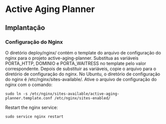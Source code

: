 # Active Aging Planner

## Implantação

### Configuração do Nginx

O diretório deploy/nginx/ contém o template do arquivo de configuração do nginx para o projeto active-aging-planner. 
Substitua as variáveis PORTA_HTTP, DOMINIO e PORTA_WAITRESS no template pelo valor correspondente.
Depois de substituir as variáveis, copie o arquivo para o diretório de configuração do nginx.
No Ubuntu, o diretório de configuração do nginx é /etc/nginx/sites-available/.
Ative o arquivo de configuração do nginx com o comando:
```
sudo ln -s /etc/nginx/sites-available/active-aging-planner.template.conf /etc/nginx/sites-enabled/
```
Restart the nginx service:
```
sudo service nginx restart
```